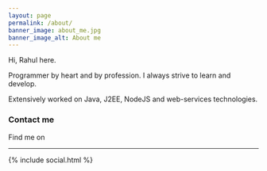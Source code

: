 ```yaml
---
layout: page
permalink: /about/
banner_image: about_me.jpg
banner_image_alt: About me
---
```


Hi, Rahul here.

Programmer by heart and by profession. I always strive to learn and develop.

Extensively worked on Java, J2EE, NodeJS and web-services technologies.

### Contact me

Find me on

---

{% include social.html %}

